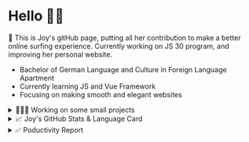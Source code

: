 # Hello 👋🏻

🤡 This is Joy's gitHub page, putting all her contribution to make a better online surfing experience. Currently working on JS 30 program, and improving her personal website.

- Bachelor of German Language and Culture in Foreign Language Apartment
- Currently learning JS and Vue Framework
- Focusing on making smooth and elegant websites


<details>
<summary>👩🏻‍💻 Working on some small projects</summary>

<br>

[![ReadMe Card](https://github-readme-stats.vercel.app/api/pin/?username=Joy-port&repo=todolist&theme=ayu-mirage)](https://github.com/Joy-port/todolist)

[![ReadMe Card](https://github-readme-stats.vercel.app/api/pin/?username=Joy-port&repo=week6-exhibinection&theme=ayu-mirage)](https://github.com/Joy-port/week6-exhibinection)

[![ReadMe Card](https://github-readme-stats.vercel.app/api/pin/?username=Joy-port&repo=week8-doyoga&theme=ayu-mirage)](https://github.com/Joy-port/week8-doyoga)

</details>

<details>
<summary>📈  Joy's GitHub Stats & Language Card</summary>
</br>

<p align="left"> <img src="https://github-readme-stats.vercel.app/api/top-langs/?username=Joy-port&layout=compact&langs_count=4&theme=ayu-mirage" alt="Top Languages Card" />

</br>

<p align="left"> <img src="https://github-readme-stats.vercel.app/api?username=Joy-port&count_private=true&show_icons=true&theme=ayu-mirage" alt="GitHub Stats" />

</details>


<details>
<summary>✅ Poductivity Report</summary>

</br>

<!-- TODO-IST:START -->
🏆  1,426 Karma Points           
🌸  Completed 0 tasks today           
✅  Completed 37 tasks so far           
⏳  Longest streak is 3 days
<!-- TODO-IST:END -->


<!--START_SECTION:waka-->
```text
JavaScript   14 hrs 25 mins  ████████████░░░░░░░░░░░░░   47.39 % 
SCSS         7 hrs 26 mins   ██████░░░░░░░░░░░░░░░░░░░   24.42 % 
HTML         4 hrs 36 mins   ███▓░░░░░░░░░░░░░░░░░░░░░   15.13 % 
EJS          1 hr 38 mins    █▒░░░░░░░░░░░░░░░░░░░░░░░   05.39 % 
CSS          1 hr 8 mins     █░░░░░░░░░░░░░░░░░░░░░░░░   03.76 % 
```
<!--END_SECTION:waka-->


</details>
